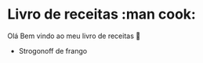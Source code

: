 # Livro de receitas :man cook:

Olá Bem vindo ao meu livro de receitas :wave:

 - Strogonoff de frango
 
